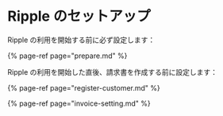 # Ripple のセットアップ

Ripple の利用を開始する前に必ず設定します：

{% page-ref page="prepare.md" %}

Ripple の利用を開始した直後、請求書を作成する前に設定します：

{% page-ref page="register-customer.md" %}

{% page-ref page="invoice-setting.md" %}



